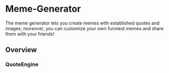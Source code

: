 # Meme-Generator
The meme generator lets you create memes with established quotes and images; moreover, you can customize your own funniest memes and share them with your friends!

## Overview

### QuoteEngine

